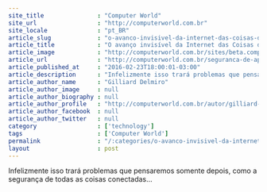 ```yaml
---
site_title               : "Computer World"
site_url                 : "http://computerworld.com.br"
site_locale              : "pt_BR"
article_slug             : "o-avanco-invisivel-da-internet-das-coisas-dentro-de-sua-casa"
article_title            : "O avanço invisível da Internet das Coisas dentro de sua casa"
article_image            : "http://computerworld.com.br/sites/beta.computerworld.com.br/files/news_articles/iot_internet_das_coisas.jpg"
article_url              : "http://computerworld.com.br/seguranca-de-aplicacao"
article_published_at     : "2016-02-23T18:00:01-03:00"
article_description      : "Infelizmente isso trará problemas que pensaremos somente depois, como a segurança de todas as coisas conectadas..."
article_author_name      : "Gilliard Delmiro"
article_author_image     : null
article_author_biography : null
article_author_profile   : "http://computerworld.com.br/autor/gilliard-delmiro"
article_author_facebook  : null
article_author_twitter   : null
category                 : ['technology']
tags                     : ['Computer World']
permalink                : "/:categories/o-avanco-invisivel-da-internet-das-coisas-dentro-de-sua-casa/"
layout                   : post
---
```


Infelizmente isso trará problemas que pensaremos somente depois, como a segurança de todas as coisas conectadas...
